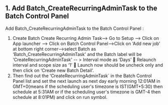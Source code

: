 ## 1. Add Batch_CreateRecurringAdminTask to the Batch Control Panel

Add Batch_CreateRecurringAdminTask to the Batch Control Panel :
1.	Create Batch Create Recurring Admin Task--> Go to Setup --> Click on App launcher --> Click on Batch Control Panel-->Click on ‘Add new job’ at bottom right corner-->select Batch as ‘Batch_CreateRecurringAdminTask' and the Batch label will be ‘CreateRecurringAdminTask' -- > Interval mode as ‘Days’  Relaunch interval and scope size as ‘1’  Launch now should be uncheck only and then click on ‘Create new Batch Detail’.
2.	Then find out the ‘CreateRecurringAdminTask´ in the Batch Control Panel list and set the next launch as next day early morning 12:01AM in GMT+0(means if the scheduling user's timezone is IST(GMT+5:30) then schedule at 5:31AM or if the scheduling user's timezone is GMT-4 then schedule at 8:01PM) and click on run symbol.
